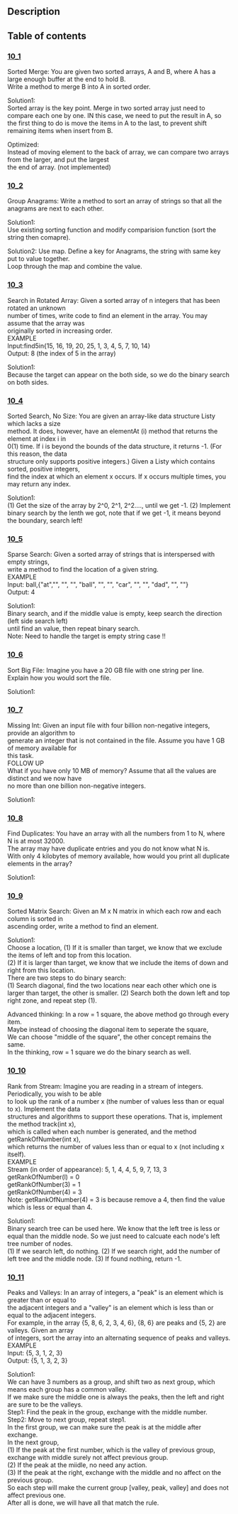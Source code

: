 ## Description
## Table of contents
### [10_1](./10_1)
Sorted Merge: You are given two sorted arrays, A and B, where A has a large enough buffer at the end to hold B.  
Write a method to merge B into A in sorted order.  

Solution1:  
Sorted array is the key point. Merge in two sorted array just need to compare each one by one.
IN this case, we need to put the result in A, so the first thing to do is move the items in A to the last,
to prevent shift remaining items when insert from B.

Optimized:  
Instead of moving element to the back of array, we can compare two arrays from the larger, and put the largest  
the end of array. (not implemented)  

### [10_2](./10_2)
Group Anagrams: Write a method to sort an array of strings so that all the anagrams are next to each other.  

Solution1:  
Use existing sorting function and modify comparision function (sort the string then comapre).  

Solution2:
Use map. Define a key for Anagrams, the string with same key put to value together.  
Loop through the map and combine the value.  

### [10_3](./10_3)
Search in Rotated Array: Given a sorted array of n integers that has been rotated an unknown  
number of times, write code to find an element in the array. You may assume that the array was  
originally sorted in increasing order.  
EXAMPLE  
lnput:find5in{15, 16, 19, 20, 25, 1, 3, 4, 5, 7, 10, 14}  
Output: 8 (the index of 5 in the array)  

Solution1:  
Because the target can appear on the both side, so we do the binary search on both sides.  

### [10_4](./10_4)
Sorted Search, No Size: You are given an array-like data structure Listy which lacks a size  
method. It does, however, have an elementAt (i) method that returns the element at index i in  
0(1) time. If i is beyond the bounds of the data structure, it returns -1. (For this reason, the data  
structure only supports positive integers.) Given a Listy which contains sorted, positive integers,  
find the index at which an element x occurs. If x occurs multiple times, you may return any index.  

Solution1:  
(1) Get the size of the array by 2^0, 2^1, 2^2...., until we get -1.
(2) Implement binary search by the lenth we got, note that if we get -1, it means beyond the boundary, search left!  

### [10_5](./10_5)
Sparse Search: Given a sorted array of strings that is interspersed with empty strings,  
write a method to find the location of a given string.  
EXAMPLE  
Input: ball,{"at","", "", "", "ball", "", "", "car", "", "", "dad", "", ""}  
Output: 4  

Solution1:  
Binary search, and if the middle value is empty, keep search the direction (left side search left)  
until find an value, then repeat binary search.  
Note: Need to handle the target is empty string case !!    

### [10_6](./10_6)
Sort Big File: Imagine you have a 20 GB file with one string per line.  
Explain how you would sort the file.  

Solution1:  

### [10_7](./10_7)
Missing Int: Given an input file with four billion non-negative integers, provide an algorithm to  
generate an integer that is not contained in the file. Assume you have 1 GB of memory available for  
this task.  
FOLLOW UP  
What if you have only 10 MB of memory? Assume that all the values are distinct and we now have  
no more than one billion non-negative integers.  

Solution1:  


### [10_8](./10_8)
Find Duplicates: You have an array with all the numbers from 1 to N, where N is at most 32000.  
The array may have duplicate entries and you do not know what N is.  
With only 4 kilobytes of memory available, how would you print all duplicate elements in the array?  

Solution1:  


### [10_9](./10_9)
Sorted Matrix Search: Given an M x N matrix in which each row and each column is sorted in  
ascending order, write a method to find an element.  

Solution1:  
Choose a location, 
(1) If it is smaller than target, we know that we exclude the items of left and top from this location.  
(2) If it is larger than target, we know that we include the items of down and right from this location.  
There are two steps to do binary search:  
(1) Search diagonal, find the two locations near each other which one is larger than target, the other is smaller.
(2) Search both the down left and top right zone, and repeat step (1).  

Advanced thinking:
In a row = 1 square, the above method go through every item.  
Maybe instead of choosing the diagonal item to seperate the square,  
We can choose "middle of the square", the other concept remains the same.  
In the thinking, row = 1 square we do the binary search as well.  

### [10_10](./10_10)
Rank from Stream: Imagine you are reading in a stream of integers. Periodically, you wish to be able  
to look up the rank of a number x (the number of values less than or equal to x). lmplement the data  
structures and algorithms to support these operations. That is, implement the method track(int x),  
which is called when each number is generated, and the method getRankOfNumber(int x),  
which returns the number of values less than or equal to x (not including x itself).  
EXAMPLE  
Stream (in order of appearance): 5, 1, 4, 4, 5, 9, 7, 13, 3  
getRankOfNumber(l) = 0  
getRankOfNumber(3) = 1  
getRankOfNumber(4) = 3  
Note: getRankOfNumber(4) = 3 is because remove a 4, then find the value which is less or equal than 4.

Solution1:  
Binary search tree can be used here. We know that the left tree is less or equal than the middle node.
So we just need to calcuate each node's left tree number of nodes.  
(1) If we search left, do nothing.
(2) If we search right, add the number of left tree and the middle node.
(3) If found nothing, return -1.  

### [10_11](./10_11)
Peaks and Valleys: In an array of integers, a "peak" is an element which is greater than or equal to  
the adjacent integers and a "valley" is an element which is less than or equal to the adjacent integers.  
For example, in the array {5, 8, 6, 2, 3, 4, 6}, {8, 6} are peaks and {5, 2} are valleys. Given an array  
of integers, sort the array into an alternating sequence of peaks and valleys.  
EXAMPLE  
Input: {5, 3, 1, 2, 3}  
Output: {5, 1, 3, 2, 3}  

Solution1:  
We can have 3 numbers as a group, and shift two as next group, which means each group has a common valley.  
If we make sure the middle one is always the peaks, then the left and right are sure to be the valleys.  
Step1: Find the peak in the group, exchange with the middle number.  
Step2: Move to next group, repeat step1.  
In the first group, we can make sure the peak is at the middle after exchange.  
In the next group,  
(1) If the peak at the first number, which is the valley of previous group, exchange with middle surely not affect previous group.  
(2) If the peak at the miidle, no need any action.  
(3) If the peak at the right, exchange with the middle and no affect on the previous group.  
So each step will make the current group [valley, peak, valley] and does not affect previous one.  
After all is done, we will have all that match the rule.  
